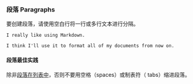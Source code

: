 ### 段落 Paragraphs

要创建段落，请使用空白行将一行或多行文本进行分隔。

```
I really like using Markdown.

I think I'll use it to format all of my documents from now on.
```

#### 段落最佳实践

除非[段落在列表中](#adding-elements-in-lists)，否则不要用空格（spaces）或制表符（ tabs）缩进段落。